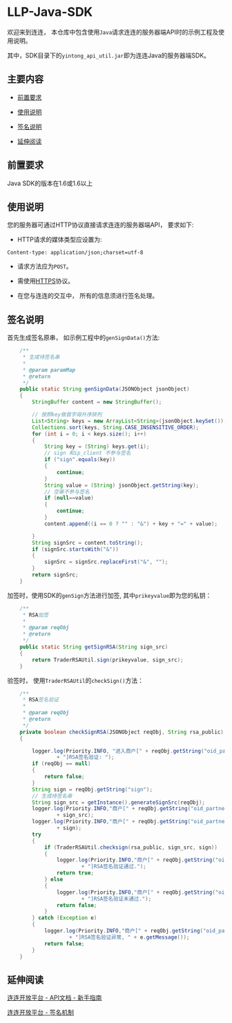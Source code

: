 # LLP-Java-SDK

欢迎来到连连， 本仓库中包含使用```Java```请求连连的服务器端API时的示例工程及使用说明。

其中，SDK目录下的```yintong_api_util.jar```即为连连Java的服务器端SDK。

## 主要内容

* [前置要求](#前置要求)

* [使用说明](#使用说明)

* [签名说明](#签名说明)

* [延伸阅读](#延伸阅读)


## 前置要求

Java SDK的版本在1.6或1.6以上

## 使用说明

您的服务器可通过HTTP协议直接请求连连的服务器端API， 要求如下:

* HTTP请求的媒体类型应设置为:

```text
Content-type: application/json;charset=utf-8
```

* 请求方法应为```POST```。

* 需使用[HTTPS](https://baike.baidu.com/item/https/285356?fr=aladdin)协议。

* 在您与连连的交互中， 所有的信息须进行签名处理。

## 签名说明

首先生成签名原串， 如示例工程中的```genSignData()```方法:

```java
    /**
     * 生成待签名串
     * 
     * @param paramMap
     * @return
     */
    public static String genSignData(JSONObject jsonObject)
    {
        StringBuffer content = new StringBuffer();

        // 按照key做首字母升序排列
        List<String> keys = new ArrayList<String>(jsonObject.keySet());
        Collections.sort(keys, String.CASE_INSENSITIVE_ORDER);
        for (int i = 0; i < keys.size(); i++)
        {
            String key = (String) keys.get(i);
            // sign 和ip_client 不参与签名
            if ("sign".equals(key))
            {
                continue;
            }
            String value = (String) jsonObject.getString(key);
            // 空串不参与签名
            if (null==value)
            {
                continue;
            }
            content.append((i == 0 ? "" : "&") + key + "=" + value);

        }
        String signSrc = content.toString();
        if (signSrc.startsWith("&"))
        {
            signSrc = signSrc.replaceFirst("&", "");
        }
        return signSrc;
    }
```


加签时，使用SDK的```genSign```方法进行加签, 其中```prikeyvalue```即为您的私钥：

```java
    /**
     * RSA加签
     * 
     * @param reqObj
     * @return
     */
    public static String getSignRSA(String sign_src)
    {
        return TraderRSAUtil.sign(prikeyvalue, sign_src);
    }
```

验签时， 使用```TraderRSAUtil```的```checkSign()```方法：

```java
    /**
     * RSA签名验证
     *
     * @param reqObj
     * @return
     */
    private boolean checkSignRSA(JSONObject reqObj, String rsa_public)
    {

        logger.log(Priority.INFO, "进入商户[" + reqObj.getString("oid_partner")
                + "]RSA签名验证: ");
        if (reqObj == null)
        {
            return false;
        }
        String sign = reqObj.getString("sign");
        // 生成待签名串
        String sign_src = getInstance().generateSignSrc(reqObj);
        logger.log(Priority.INFO,"商户[" + reqObj.getString("oid_partner") + "]待签名原串: "
                + sign_src);
        logger.log(Priority.INFO,"商户[" + reqObj.getString("oid_partner") + "]签名串: "
                + sign);
        try
        {
            if (TraderRSAUtil.checksign(rsa_public, sign_src, sign))
            {
                logger.log(Priority.INFO,"商户[" + reqObj.getString("oid_partner")
                        + "]RSA签名验证通过.");
                return true;
            } else
            {
                logger.log(Priority.INFO,"商户[" + reqObj.getString("oid_partner")
                        + "]RSA签名验证未通过.");
                return false;
            }
        } catch (Exception e)
        {
            logger.log(Priority.INFO,"商户[" + reqObj.getString("oid_partner")
                    + "]RSA签名验证异常, " + e.getMessage());
            return false;
        }
    }

```

## 延伸阅读

[连连开放平台 - API文档 - 新手指南](https://zealous-kare-7abde4.netlify.com/apis/get-started)

[连连开放平台 - 签名机制](https://zealous-kare-7abde4.netlify.com/docs/development/signature-overview)